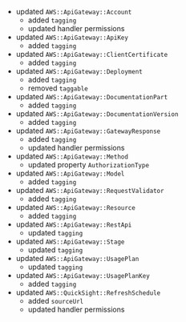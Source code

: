 - updated `AWS::ApiGateway::Account`
  - added `tagging`
  - updated handler permissions
- updated `AWS::ApiGateway::ApiKey`
  - added `tagging`
- updated `AWS::ApiGateway::ClientCertificate`
  - added `tagging`
- updated `AWS::ApiGateway::Deployment`
  - added `tagging`
  - removed `taggable`
- updated `AWS::ApiGateway::DocumentationPart`
  - added `tagging`
- updated `AWS::ApiGateway::DocumentationVersion`
  - added `tagging`
- updated `AWS::ApiGateway::GatewayResponse`
  - added `tagging`
  - updated handler permissions
- updated `AWS::ApiGateway::Method`
  - updated property `AuthorizationType`
- updated `AWS::ApiGateway::Model`
  - added `tagging`
- updated `AWS::ApiGateway::RequestValidator`
  - added `tagging`
- updated `AWS::ApiGateway::Resource`
  - added `tagging`
- updated `AWS::ApiGateway::RestApi`
  - updated `tagging`
- updated `AWS::ApiGateway::Stage`
  - updated `tagging`
- updated `AWS::ApiGateway::UsagePlan`
  - updated `tagging`
- updated `AWS::ApiGateway::UsagePlanKey`
  - added `tagging`
- updated `AWS::QuickSight::RefreshSchedule`
  - added `sourceUrl`
  - updated handler permissions
